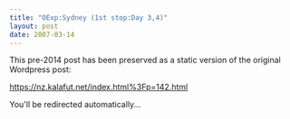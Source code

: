 ```yaml
---
title: "OExp:Sydney (1st stop:Day 3,4)"
layout: post
date: 2007-03-14
---
```


This pre-2014 post has been preserved as a static version of the original Wordpress post:

https://nz.kalafut.net/index.html%3Fp=142.html

You'll be redirected automatically...

<head>
  <meta http-equiv="refresh" content="5;url=https://nz.kalafut.net/index.html%3Fp=142.html">
</head>

